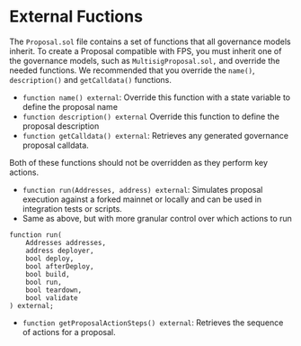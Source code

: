 # External Fuctions

The `Proposal.sol` file contains a set of functions that all governance models inherit. To create a Proposal compatible with FPS, you must inherit one of the governance models, such as `MultisigProposal.sol,` and override the needed functions. We recommended that you override the `name()`, `description()` and `getCalldata()` functions.

-   `function name() external`: Override this function with a state variable to define the proposal name
-   `function description() external` Override this function to define the proposal description
-   `function getCalldata() external`: Retrieves any generated governance proposal calldata.

Both of these functions should not be overridden as they perform key actions.

-   `function run(Addresses, address) external`: Simulates proposal execution against a forked mainnet or locally and can be used in integration tests or scripts.
-   Same as above, but with more granular control over which actions to run

```solidity
function run(
    Addresses addresses,
    address deployer,
    bool deploy,
    bool afterDeploy,
    bool build,
    bool run,
    bool teardown,
    bool validate
) external;
```

-   `function getProposalActionSteps() external`: Retrieves the sequence of actions for a proposal.
